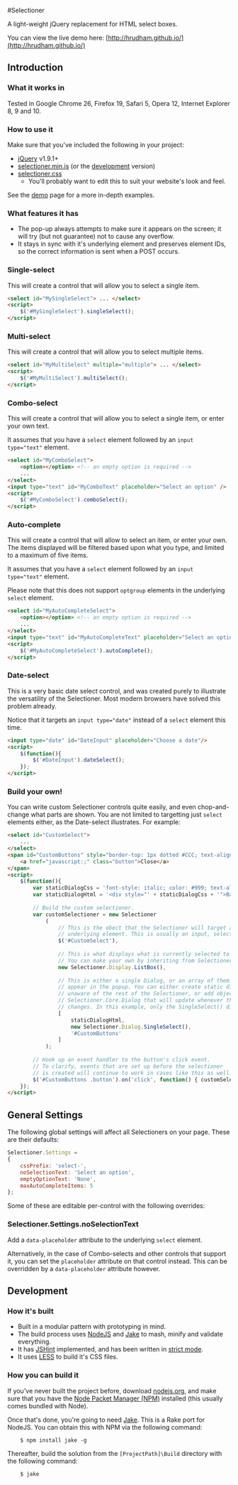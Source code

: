 #Selectioner

A light-weight jQuery replacement for HTML select boxes. 

You can view the live demo here: [http://hrudham.github.io/](http://hrudham.github.io/)

## Introduction

### What it works in

Tested in Google Chrome 26, Firefox 19, Safari 5, Opera 12, Internet Explorer 8, 9 and 10.

### How to use it

Make sure that you've included the following in your project:

- [jQuery](http://www.jquery.com/) v1.9.1+
- [selectioner.min.js](selectioner.min.js) (or the [development](selectioner.js) version)
- [selectioner.css](selectioner.css) 
	- You'll probably want to edit this to suit your website's look and feel.

See the [demo](demo/index.html) page for a more in-depth examples.

### What features it has

- The pop-up always attempts to make sure it appears on the screen; it will try (but not guarantee) not to cause any overflow.
- It stays in sync with it's underlying element and preserves element IDs, so the correct information is sent when a POST occurs.

### Single-select

This will create a control that will allow you to select a single item. 

```html
<select id="MySingleSelect"> ... </select>
<script>
	$('#MySingleSelect').singleSelect();
</script>
```

### Multi-select

This will create a control that will allow you to select multiple items.

```html
<select id="MyMultiSelect" multiple="multiple"> ... </select>
<script>
	$('#MyMultiSelect').multiSelect();
</script>
```

### Combo-select

This will create a control that will allow you to select a single item, or enter your own text. 

It assumes that you have a `select` element followed by an `input type="text"` element.

```html
<select id="MyComboSelect">
	<option></option> <!-- an empty option is required -->
	...
</select>
<input type="text" id="MyComboText" placeholder="Select an option" />
<script>
	$('#MyComboSelect').comboSelect();
</script>
```

### Auto-complete

This will create a control that will allow to select an item, or enter your own. The items displayed will be filtered based upon what you type, and limited to a maximum of five items. 

It assumes that you have a `select` element followed by an `input type="text"` element.

Please note that this does not support `optgroup` elements in the underlying `select` element. 

```html
<select id="MyAutoCompleteSelect">
	<option></option> <!-- an empty option is required -->
	...
</select>
<input type="text" id="MyAutoCompleteText" placeholder="Select an option" />
<script>
	$('#MyAutoCompleteSelect').autoComplete();
</script>
```

### Date-select

This is a very basic date select control, and was created purely to illustrate the versatility of the Selectioner. Most modern browsers have solved this problem already.

Notice that it targets an `input type="date"` instead of a `select` element this time.

```html
<input type="date" id="DateInput" placeholder="Choose a date"/>
<script>
	$(function(){
		$('#DateInput').dateSelect();
	});
</script>
```

### Build your own!

You can write custom Selectioner controls quite easily, and even chop-and-change what parts are shown. You are not limited to targetting just `select` elements either, as the Date-select illustrates. For example:

```html
<select id="CustomSelect">
	...
</select>
<span id="CustomButtons" style="border-top: 1px dotted #CCC; text-align: right; display: block;">
	<a href="javascript:;" class="button">Close</a>
</span>
<script>
	$(function(){
		var staticDialogCss = 'font-style: italic; color: #999; text-align: center; margin-top: 4px; border-bottom: 1px dotted #CCC;'
		var staticDialogHtml = '<div style="' + staticDialogCss + '">Base Colour</div>';
	
		// Build the custom selectioner.
		var customSelectioner = new Selectioner
			(
				// This is the obect that the Selectioner will target as it's 
				// underlying element. This is usually an input, select or textarea.
				$('#CustomSelect'), 	
				
				// This is what displays what is currently selected to the user. 
				// You can make your own by inheriting from Selectioner.Core.Display.
				new Selectioner.Display.ListBox(),	
				
				// This is either a single Dialog, or an array of them. Dialogs are what
				// appear in the popup. You can either create static dialogs that are
				// unaware of the rest of the Selectioner, or add objects that inherit from
				// Selectioner.Core.Dialog that will update whenever the selected value 
				// changes. In this example, only the SingleSelect() dialog does this.
				[
					staticDialogHtml,
					new Selectioner.Dialog.SingleSelect(),
					'#CustomButtons'
				]
			);
		
		// Hook up an event handler to the button's click event.
		// To clarify, events that are set up before the selectioner 
		// is created will continue to work in cases like this as well.
		$('#CustomButtons .button').on('click', function() { customSelectioner.display.popup.hide(); });
	});
</script>
```

## General Settings

The following global settings will affect all Selectioners on your page. These are their defaults:

```javascript
Selectioner.Settings =
{
	cssPrefix: 'select-',
	noSelectionText: 'Select an option',
	emptyOptionText: 'None',
	maxAutoCompleteItems: 5
};
```

Some of these are editable per-control with the following overrides:

### Selectioner.Settings.noSelectionText

Add a `data-placeholder` attribute to the underlying `select` element. 

Alternatively, in the case of Combo-selects and other controls that support it, you can set the `placeholder` attribute on that control instead. This can be overridden by a `data-placeholder` attribute however.

## Development

### How it's built

- Built in a modular pattern with prototyping in mind.
- The build process uses [NodeJS](http://nodejs.org/) and [Jake](https://github.com/mde/jake) to mash, minify and validate everything.
- It has [JSHint](http://www.jshint.com/) implemented, and has been written in [strict mode](http://ejohn.org/blog/ecmascript-5-strict-mode-json-and-more/).
- It uses [LESS](http://lesscss.org/) to build it's CSS files.

### How you can build it

If you've never built the project before, download [nodejs.org](http://nodejs.org/), and make sure that you have the [Node Packet Manager (NPM)](https://npmjs.org/) installed (this usually comes bundled with Node). 

Once that's done, you're going to need [Jake](https://github.com/mde/jake). This is a Rake port for NodeJS. You can obtain this with NPM via the following command:

		$ npm install jake -g

Thereafter, build the solution from the `[ProjectPath]\Build` directory with the following command: 

		$ jake